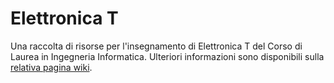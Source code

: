 # Elettronica T

Una raccolta di risorse per l'insegnamento di Elettronica T del Corso di Laurea in Ingegneria Informatica. 
Ulteriori informazioni sono disponibili sulla [relativa pagina wiki](https://csunibo.github.io/wiki/raccolte-di-risorse/index.html).
